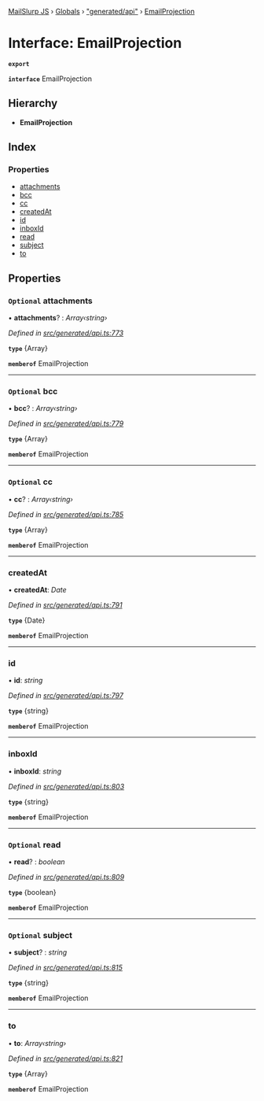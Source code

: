 [MailSlurp JS](../README.md) › [Globals](../globals.md) › ["generated/api"](../modules/_generated_api_.md) › [EmailProjection](_generated_api_.emailprojection.md)

# Interface: EmailProjection

**`export`** 

**`interface`** EmailProjection

## Hierarchy

* **EmailProjection**

## Index

### Properties

* [attachments](_generated_api_.emailprojection.md#optional-attachments)
* [bcc](_generated_api_.emailprojection.md#optional-bcc)
* [cc](_generated_api_.emailprojection.md#optional-cc)
* [createdAt](_generated_api_.emailprojection.md#createdat)
* [id](_generated_api_.emailprojection.md#id)
* [inboxId](_generated_api_.emailprojection.md#inboxid)
* [read](_generated_api_.emailprojection.md#optional-read)
* [subject](_generated_api_.emailprojection.md#optional-subject)
* [to](_generated_api_.emailprojection.md#to)

## Properties

### `Optional` attachments

• **attachments**? : *Array‹string›*

*Defined in [src/generated/api.ts:773](https://github.com/mailslurp/mailslurp-client-ts-js/blob/e9348f1/src/generated/api.ts#L773)*

**`type`** {Array<string>}

**`memberof`** EmailProjection

___

### `Optional` bcc

• **bcc**? : *Array‹string›*

*Defined in [src/generated/api.ts:779](https://github.com/mailslurp/mailslurp-client-ts-js/blob/e9348f1/src/generated/api.ts#L779)*

**`type`** {Array<string>}

**`memberof`** EmailProjection

___

### `Optional` cc

• **cc**? : *Array‹string›*

*Defined in [src/generated/api.ts:785](https://github.com/mailslurp/mailslurp-client-ts-js/blob/e9348f1/src/generated/api.ts#L785)*

**`type`** {Array<string>}

**`memberof`** EmailProjection

___

###  createdAt

• **createdAt**: *Date*

*Defined in [src/generated/api.ts:791](https://github.com/mailslurp/mailslurp-client-ts-js/blob/e9348f1/src/generated/api.ts#L791)*

**`type`** {Date}

**`memberof`** EmailProjection

___

###  id

• **id**: *string*

*Defined in [src/generated/api.ts:797](https://github.com/mailslurp/mailslurp-client-ts-js/blob/e9348f1/src/generated/api.ts#L797)*

**`type`** {string}

**`memberof`** EmailProjection

___

###  inboxId

• **inboxId**: *string*

*Defined in [src/generated/api.ts:803](https://github.com/mailslurp/mailslurp-client-ts-js/blob/e9348f1/src/generated/api.ts#L803)*

**`type`** {string}

**`memberof`** EmailProjection

___

### `Optional` read

• **read**? : *boolean*

*Defined in [src/generated/api.ts:809](https://github.com/mailslurp/mailslurp-client-ts-js/blob/e9348f1/src/generated/api.ts#L809)*

**`type`** {boolean}

**`memberof`** EmailProjection

___

### `Optional` subject

• **subject**? : *string*

*Defined in [src/generated/api.ts:815](https://github.com/mailslurp/mailslurp-client-ts-js/blob/e9348f1/src/generated/api.ts#L815)*

**`type`** {string}

**`memberof`** EmailProjection

___

###  to

• **to**: *Array‹string›*

*Defined in [src/generated/api.ts:821](https://github.com/mailslurp/mailslurp-client-ts-js/blob/e9348f1/src/generated/api.ts#L821)*

**`type`** {Array<string>}

**`memberof`** EmailProjection
